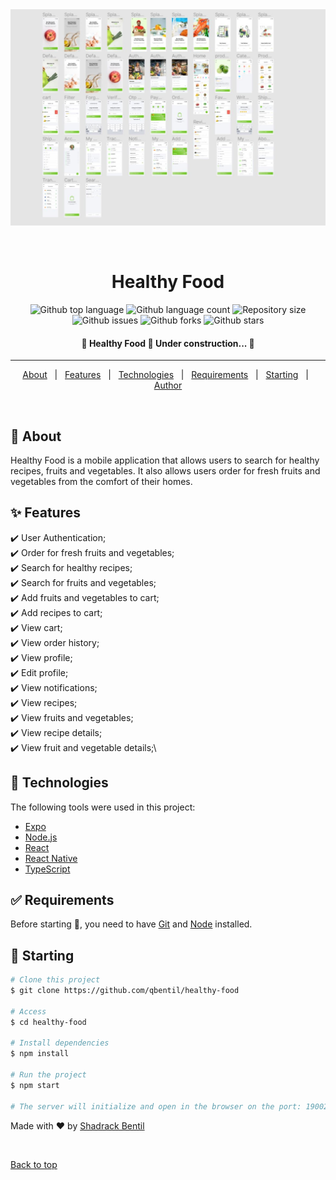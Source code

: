 <div align="center" id="top"> 
  <img src="./assets/UI.JPG" alt="Healthy Food" />


  &#xa0;

  <!-- <a href="https://healthyfood.netlify.app">Demo</a> -->
</div>

<h1 align="center">Healthy Food</h1>

<p align="center">
  <img alt="Github top language" src="https://img.shields.io/github/languages/top/qbentil/healthy-food?color=56BEB8">

  <img alt="Github language count" src="https://img.shields.io/github/languages/count/qbentil/healthy-food?color=56BEB8">

  <img alt="Repository size" src="https://img.shields.io/github/repo-size/qbentil/healthy-food?color=56BEB8">

  <!-- <img alt="License" src="https://img.shields.io/github/license/qbentil/healthy-food?color=56BEB8"> -->

  <img alt="Github issues" src="https://img.shields.io/github/issues/qbentil/healthy-food?color=56BEB8" />

  <img alt="Github forks" src="https://img.shields.io/github/forks/qbentil/healthy-food?color=56BEB8" />

  <img alt="Github stars" src="https://img.shields.io/github/stars/qbentil/healthy-food?color=56BEB8" />
</p>

<!-- Status -->

<h4 align="center"> 
	🚧  Healthy Food 🚀 Under construction...  🚧
</h4> 

<hr>

<p align="center">
  <a href="#dart-about">About</a> &#xa0; | &#xa0; 
  <a href="#sparkles-features">Features</a> &#xa0; | &#xa0;
  <a href="#rocket-technologies">Technologies</a> &#xa0; | &#xa0;
  <a href="#white_check_mark-requirements">Requirements</a> &#xa0; | &#xa0;
  <a href="#checkered_flag-starting">Starting</a> &#xa0; | &#xa0;
  <!-- <a href="#memo-license">License</a> &#xa0; | &#xa0; -->
  <a href="https://github.com/qbentil" target="_blank">Author</a>
</p>

<br>

## :dart: About ##

Healthy Food is a mobile application that allows users to search for healthy recipes, fruits and vegetables. It also allows users order for fresh fruits and vegetables from the comfort of their homes.

## :sparkles: Features ##

:heavy_check_mark: User Authentication;\
:heavy_check_mark: Order for fresh fruits and vegetables;\
:heavy_check_mark: Search for healthy recipes;\
:heavy_check_mark: Search for fruits and vegetables;\
:heavy_check_mark: Add fruits and vegetables to cart;\
:heavy_check_mark: Add recipes to cart;\
:heavy_check_mark: View cart;\
:heavy_check_mark: View order history;\
:heavy_check_mark: View profile;\
:heavy_check_mark: Edit profile;\
:heavy_check_mark: View notifications;\
:heavy_check_mark: View recipes;\
:heavy_check_mark: View fruits and vegetables;\
:heavy_check_mark: View recipe details;\
:heavy_check_mark: View fruit and vegetable details;\


## :rocket: Technologies ##

The following tools were used in this project:

- [Expo](https://expo.io/)
- [Node.js](https://nodejs.org/en/)
- [React](https://pt-br.reactjs.org/)
- [React Native](https://reactnative.dev/)
- [TypeScript](https://www.typescriptlang.org/)

## :white_check_mark: Requirements ##

Before starting :checkered_flag:, you need to have [Git](https://git-scm.com) and [Node](https://nodejs.org/en/) installed.

## :checkered_flag: Starting ##

```bash
# Clone this project
$ git clone https://github.com/qbentil/healthy-food

# Access
$ cd healthy-food

# Install dependencies
$ npm install

# Run the project
$ npm start

# The server will initialize and open in the browser on the port: 19002. Scan the QR code with the Expo app on your phone to run the app.

```

<!-- ## :memo: License ##

This project is under license from MIT. For more details, see the [LICENSE](LICENSE.md) file. -->


Made with :heart: by <a href="https://github.com/qbentil" target="_blank">Shadrack Bentil</a>

&#xa0;

<a href="#top">Back to top</a>
